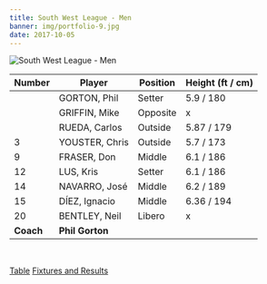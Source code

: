 ```yaml
---
title: South West League - Men
banner: img/portfolio-9.jpg
date: 2017-10-05
---
```


![South West League - Men](../../img/teams/sw-men-1617.jpg)

Number 	  | Player 			 | Position | Height (ft / cm)
------ 	  | ------ 			 | -------- | -------
          | GORTON, Phil     | Setter   | 5.9 / 180
          | GRIFFIN, Mike    | Opposite | x
          | RUEDA, Carlos    | Outside  | 5.87 / 179
3         | YOUSTER, Chris   | Outside  | 5.7 / 173
9         | FRASER, Don      | Middle   | 6.1 / 186
12        | LUS, Kris        | Setter   | 6.1 / 186
14        | NAVARRO, José    | Middle   | 6.2 / 189
15        | DÍEZ, Ignacio    | Middle   | 6.36 / 194
20        | BENTLEY, Neil    | Libero   | x
**Coach** | **Phil Gorton**

<br/>

<a href="http://swva.volleyballmatches.co.uk/showtables.asp?dbtdivision=2" class="results" target="_blank">Table</a>
<a href="http://swva.volleyballmatches.co.uk/showfixtures.asp?division=2" class="results" target="_blank">Fixtures and Results</a>
